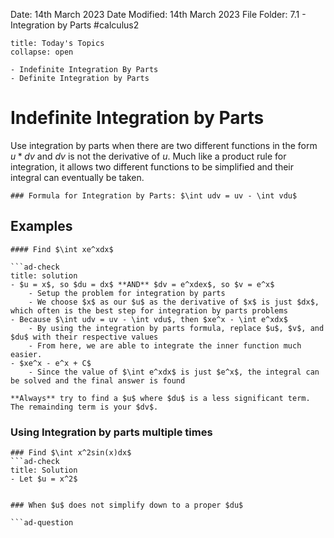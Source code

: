 Date: 14th March 2023
Date Modified: 14th March 2023
File Folder: 7.1 - Integration by Parts
#calculus2 

```ad-abstract
title: Today's Topics
collapse: open

- Indefinite Integration By Parts
- Definite Integration by Parts

```

# Indefinite Integration by Parts

Use integration by parts when there are two different functions in the form $u*dv$ and $dv$ is not the derivative of *u*. 
Much like a product rule for integration, it allows two different functions to be simplified and their integral can eventually be taken.

```ad-important
### Formula for Integration by Parts: $\int udv = uv - \int vdu$
```



## Examples

```ad-example
#### Find $\int xe^xdx$

```ad-check
title: solution
- $u = x$, so $du = dx$ **AND** $dv = e^xdex$, so $v = e^x$
	- Setup the problem for integration by parts
	- We choose $x$ as our $u$ as the derivative of $x$ is just $dx$, which often is the best step for integration by parts problems
- Because $\int udv = uv - \int vdu$, then $xe^x - \int e^xdx$
	- By using the integration by parts formula, replace $u$, $v$, and $du$ with their respective values
	- From here, we are able to integrate the inner function much easier.
- $xe^x - e^x + C$
	- Since the value of $\int e^xdx$ is just $e^x$, the integral can be solved and the final answer is found
```

```ad-note
**Always** try to find a $u$ where $du$ is a less significant term. The remainding term is your $dv$.
```

### Using Integration by parts multiple times

```ad-question
### Find $\int x^2sin(x)dx$
```ad-check
title: Solution
- Let $u = x^2$
```
```

### When $u$ does not simplify down to a proper $du$

```ad-question

```

